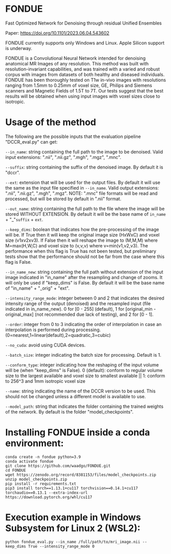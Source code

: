 # FONDUE
Fast Optimized Network for Denoising through residual Unified Ensembles

Paper: https://doi.org/10.1101/2023.06.04.543602

FONDUE currently supports only Windows and Linux. Apple Silicon support is underway. 

FONDUE is a Convolutional Neural Network intended for denoising anatomical MR Images of any resolution. This method was built with resolution-invariant capabilities, and was trained with a varied and robust corpus with images from datasets of both healthy and diseased individuals.
FONDUE has been thoroughly tested on T1w in-vivo images with resolutions ranging from 1.5mm to 0.25mm of voxel size, GE, Philips and Siemens scanners and Magnetic Fields of 1.5T to 7T. Our tests suggest that the best results will be obtained when using input images with voxel sizes close to isotropic.

# Usage of the method
The following are the possible inputs that the evaluation pipeline "DCCR_eval.py" can get:

`--in_name`: string containing the full path to the image to be denoised. Valid input extensions: ".nii", ".nii.gz", ".mgh", ".mgz", ".mnc".

`--suffix`: string containing the suffix of the denoised image. By default it is "dccr".

`--ext`: extension that will be used for the output files. By default it will use the same as the input file specified in `--in_name`. Valid output extensions: ".nii", ".nii.gz", ".mgh", ".mgz". NOTE: ".mnc" file formats will be read and processed, but will be stored by default in ".nii" format. 

`--out_name`: string containing the full path to the file where the image will be stored WITHOUT EXTENSION. By default it will be the base name of `in_name` + "_"`suffix` + `ext`.

`--keep_dims`: boolean that indicates how the pre-processing of the image will be. If True then it will keep the original image size (HxWxC) and voxel size (v1xv2xv3). If False then it will reshape the image to (M,M,M) where M=max(H,W,C) and voxel size to (v,v,v) where v=min(v1,v2,v3). The performance when this flag is True has not been tested, but preliminary tests show that the performance should not be far from the case where this flag is False. 

`--in_name_new`: string containing the full path without extension of the input image indicated in "in_name" after the resampling and change of zooms. It will only be used if "keep_dims" is False. By default it will be the base name of "in_name" + "_orig" + "ext".

`--intensity_range_mode`: integer between 0 and 2 that indicates the desired intensity range of the output (denoised) and the resampled input (file indicated in in_name_new). 0 for [0 - 255] (default), 1 for [original_min - original_max] (not recommended due lack of testing), and 2 for [0 - 1].

`--order`: integer from 0 to 3 indicating the order of interpolation in case an interpolation is performed during processing. (0=nearest,1=linear(default),2=quadratic,3=cubic)

`--no_cuda`: avoid using CUDA devices.

`--batch_size`: integer indicating the batch size for processing. Default is 1.

`--conform_type`: integer indicating how the reshaping of the input volume will be (when "keep_dims" is False). 0 (default): conform to regular volume size to the largest available and voxel size to smallest available || 1: conform to 256^3 and 1mm isotropic voxel size 

`--name`: string indicating the name of the DCCR version to be used. This should not be changed unless a different model is available to use. 

`--model_path`: string that indicates the folder containing the trained weights of the network. By default is the folder "model_checkpoints".

# Installing FONDUE inside a conda environment:
```
conda create -n fondue python=3.9
conda activate fondue
git clone https://github.com/waadgo/FONDUE.git
cd FONDUE
wget https://zenodo.org/record/8381153/files/model_checkpoints.zip
unzip model_checkpoints.zip
pip install -r requirements.txt
pip3 install torch==1.13.1+cu117 torchvision==0.14.1+cu117 torchaudio==0.13.1 --extra-index-url https://download.pytorch.org/whl/cu117
```

# Execution example in Windows Subsystem for Linux 2 (WSL2):
`python fondue_eval.py --in_name /full/path/to/mri_image.nii --keep_dims True --intensity_range_mode 0`


